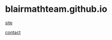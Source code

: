 # blairmathteam.github.io
[site](http://goto.blairmath.team/)

[contact](mailto:goto@blairmath.team)
